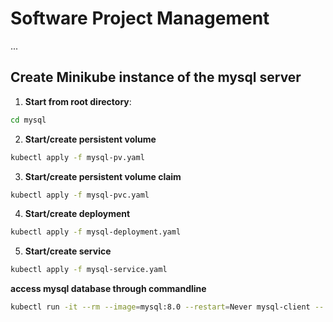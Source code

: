 # Software Project Management

...

## Create Minikube instance of the mysql server


1. **Start from root directory**:

```bash
cd mysql
```

2. **Start/create persistent volume**

```bash
kubectl apply -f mysql-pv.yaml
```

3. **Start/create persistent volume claim**
```bash
kubectl apply -f mysql-pvc.yaml
```

4. **Start/create deployment**
```bash
kubectl apply -f mysql-deployment.yaml
```

5. **Start/create service**
```bash
kubectl apply -f mysql-service.yaml
```

**access mysql database through commandline**
```bash
kubectl run -it --rm --image=mysql:8.0 --restart=Never mysql-client -- mysql -h mysql --password="password"
```
